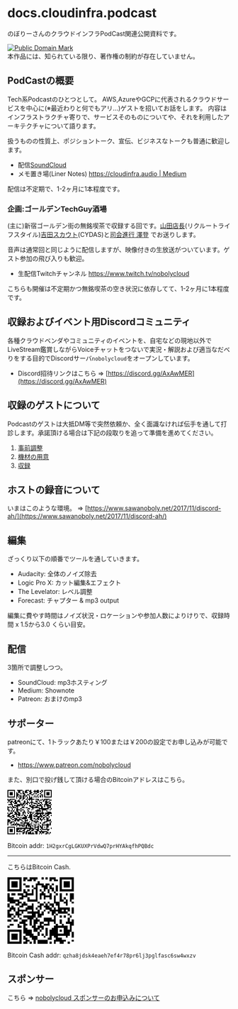 # docs.cloudinfra.podcast

のぼりーさんのクラウドインフラPodCast関連公開資料です。

<p>
<a rel="license" href="http://creativecommons.org/publicdomain/mark/1.0/">
<img src="http://i.creativecommons.org/p/mark/1.0/88x31.png"
     style="border-style: none;" alt="Public Domain Mark" />
</a>
<br />
本作品には、知られている限り、著作権の制約が存在していません。
</p>

## PodCastの概要

Tech系Podcastのひとつとして。
AWS,AzureやGCPに代表されるクラウドサービスを中心に(※最近わりと何でもアリ...)ゲストを招いてお話をします。
内容はインフラストラクチャ寄りで、サービスそのものについてや、それを利用したアーキテクチャについて語ります。

扱うものの性質上、ポジショントーク、宣伝、ビジネスなトークも普通に歓迎します。

- 配信[SoundCloud](https://soundcloud.com/cloudinfra_podcast_ja)
- メモ置き場(Liner Notes) [https://cloudinfra.audio | Medium ](https://cloudinfra.audio)

配信は不定期で、1-2ヶ月に1本程度です。

### 企画:ゴールデンTechGuy酒場

(主に)新宿ゴールデン街の無銘喫茶で収録する回です。[山田店長](https://twitter.com/nii_yan)(リクルートライフスタイル)[吉田スカウト](https://twitter.com/yoshidashingo)(CYDAS)と[司会進行 澤登](https://twitter.com/sawanoboly) でお送りします。

音声は通常回と同じように配信しますが、映像付きの生放送がついています。ゲスト参加の飛び入りも歓迎。

- 生配信Twitchチャンネル https://www.twitch.tv/nobolycloud

こちらも開催は不定期かつ無銘喫茶の空き状況に依存してて、1-2ヶ月に1本程度です。

## 収録およびイベント用Discordコミュニティ

各種クラウドベンダやコミュニティのイベントを、自宅などの現地以外でLiveStream鑑賞しながらVoiceチャットをつないで実況・解説および適当なだべりをする目的でDiscordサーバ`nobolycloud`をオープンしています。

- Discord招待リンクはこちら => [https://discord.gg/AxAwMER](https://discord.gg/AxAwMER)


## 収録のゲストについて

Podcastのゲストは大抵DM等で突然依頼か、全く面識なければ伝手を通して打診します。承諾頂ける場合は下記の段取りを追って準備を進めてください。

1. [事前調整](./for_guest/10_Preconditioning.md)
1. [機材の用意](./for_guest/20_Equipments.md)
1. [収録](./for_guest/30_Recording.md)


## ホストの録音について

いまはこのような環境。 => [https://www.sawanoboly.net/2017/11/discord-ah/](https://www.sawanoboly.net/2017/11/discord-ah/)

## 編集

ざっくり以下の順番でツールを通していきます。

- Audacity: 全体のノイズ除去
- Logic Pro X: カット編集&エフェクト
- The Levelator: レベル調整
- Forecast: チャプター & mp3 output

編集に費やす時間はノイズ状況・ロケーションや参加人数によりけりで、収録時間 x 1.5から3.0 くらい目安。

## 配信

3箇所で調整しつつ。

- SoundCloud: mp3ホスティング
- Medium: Shownote
- Patreon: おまけのmp3

## サポーター

patreonにて、1トラックあたり￥100または￥200の設定でお申し込みが可能です。

- https://www.patreon.com/nobolycloud

また、別口で投げ銭して頂ける場合のBitcoinアドレスはこちら。

![Bitcoin](./_images/1H2gxrCgLGKUXPrVdwQ7prHYAkqfhPQBdc.png)

Bitcoin addr: `1H2gxrCgLGKUXPrVdwQ7prHYAkqfhPQBdc`

----

こちらはBitcoin Cash.

![Bitcoin Cash](./_images/qzha8jdsk4eaeh7ef4r78pr6lj3pglfasc6sw4wxzv.png)

Bitcoin Cash addr: `qzha8jdsk4eaeh7ef4r78pr6lj3pglfasc6sw4wxzv`

## スポンサー

こちら => [nobolycloud スポンサーのお申込みについて](./Sponsor.md)
